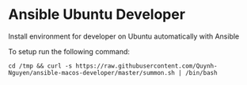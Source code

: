 # Ansible Ubuntu Developer

Install environment for developer on Ubuntu automatically with Ansible

To setup run the following command:

```shell
cd /tmp && curl -s https://raw.githubusercontent.com/Quynh-Nguyen/ansible-macos-developer/master/summon.sh | /bin/bash
```


